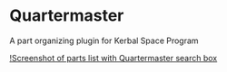 Quartermaster
=============

A part organizing plugin for Kerbal Space Program

[!Screenshot of parts list with Quartermaster search box](https://raw.githubusercontent.com/distantcam/Quartermaster/master/screenshot.png)
